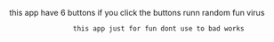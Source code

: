 this app have 6 buttons if you click the buttons runn random fun virus

                    this app just for fun dont use to bad works
